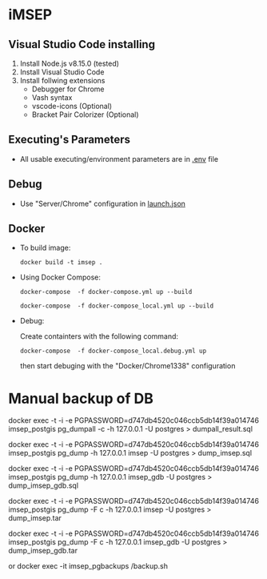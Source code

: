 ﻿# iMSEP
## Visual Studio Code installing
1. Install Node.js v8.15.0 (tested)
2. Install Visual Studio Code
3. Install follwing extensions
    * Debugger for Chrome
    * Vash syntax
    * vscode-icons (Optional)
    * Bracket Pair Colorizer (Optional)
## Executing's Parameters
* All usable executing/environment parameters are in [.env](.env) file
## Debug
* Use "Server/Chrome" configuration in [launch.json](.vscode/launch.json)
## Docker
* To build image:

    `docker build -t imsep .`

* Using Docker Compose:
    
    `docker-compose  -f docker-compose.yml up --build`

     `docker-compose  -f docker-compose_local.yml up --build`

* Debug: 

    Create containters with the following command:

     `docker-compose  -f docker-compose_local.debug.yml up`

     then start debuging  with the "Docker/Chrome1338" configuration


# Manual backup of DB
docker exec -t -i -e PGPASSWORD=d747db4520c046ccb5db14f39a014746 imsep_postgis  pg_dumpall -c -h 127.0.0.1 -U postgres > dumpall_result.sql

docker exec -t -i -e PGPASSWORD=d747db4520c046ccb5db14f39a014746 imsep_postgis  pg_dump -h 127.0.0.1 imsep -U postgres > dump_imsep.sql

docker exec -t -i -e PGPASSWORD=d747db4520c046ccb5db14f39a014746 imsep_postgis  pg_dump -h 127.0.0.1 imsep_gdb -U postgres > dump_imsep_gdb.sql

docker exec -t -i -e PGPASSWORD=d747db4520c046ccb5db14f39a014746 imsep_postgis  pg_dump -F c -h 127.0.0.1 imsep -U postgres > dump_imsep.tar

docker exec -t -i -e PGPASSWORD=d747db4520c046ccb5db14f39a014746 imsep_postgis  pg_dump -F c -h 127.0.0.1 imsep_gdb -U postgres > dump_imsep_gdb.tar 

or
docker exec -it imsep_pgbackups /backup.sh





